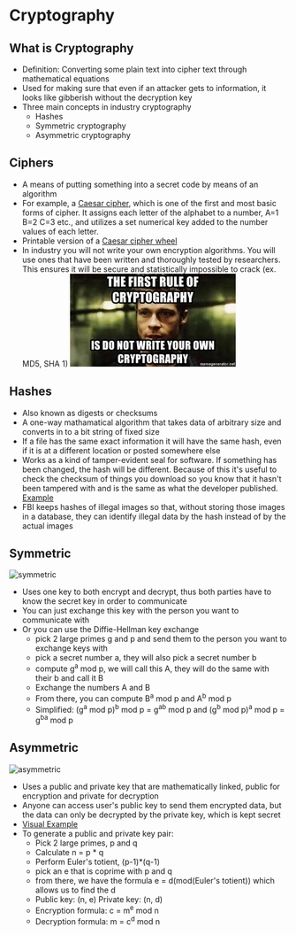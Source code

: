 # Cryptography

## What is Cryptography
* Definition: Converting some plain text into cipher text through mathematical equations
* Used for making sure that even if an attacker gets to information, it looks like gibberish without the decryption key
* Three main concepts in industry cryptography
  * Hashes
  * Symmetric cryptography
  * Asymmetric cryptography

## Ciphers
* A means of putting something into a secret code by means of an algorithm
* For example, a [Caesar cipher](https://cryptii.com/pipes/caesar-cipher), which is one of the first and most basic forms of cipher. It assigns each letter of the alphabet to a number, A=1 B=2 C=3 etc., and utilizes a set numerical key added to the number values of each letter.
* Printable version of a [Caesar cipher wheel](https://fprint.net/wp-content/uploads/printable-cipher-wheel.pdf)
* In industry you will not write your own encryption algorithms. You will use ones that have been written and thoroughly tested by researchers. This ensures it will be secure and statistically impossible to crack (ex. MD5, SHA 1)
![meme](https://github.com/OKStateACM/CryptographyNotes/blob/master/crypto%20meme.jpeg)

## Hashes 
* Also known as digests or checksums
* A one-way mathamatical algorithm that takes data of arbitrary size and converts in to a bit string of fixed size
* If a file has the same exact information it will have the same hash, even if it is at a different location or posted somewhere else
* Works as a kind of tamper-evident seal for software. If something has been changed, the hash will be different. Because of this it's useful to check the checksum of things you download so you know that it hasn't been tampered with and is the same as what the developer published. [Example](https://www.kali.org/downloads/)
* FBI keeps hashes of illegal images so that, without storing those images in a database, they can identify illegal data by the hash instead of by the actual images

## Symmetric
![symmetric](https://imgur.com/2NCLq9c)
* Uses one key to both encrypt and decrypt, thus both parties have to know the secret key in order to communicate
* You can just exchange this key with the person you want to communicate with
* Or you can use the Diffie-Hellman key exchange
	* pick 2 large primes g and p and send them to the person you want to exchange keys with
	* pick a secret number a, they will also pick a secret number b
	* compute g<sup>a</sup> mod p, we will call this A, they will do the same with their b and call it B
	* Exchange the numbers A and B
	* From there, you can compute B<sup>a</sup> mod p and A<sup>b</sup> mod p
	* Simplified: (g<sup>a</sup> mod p)<sup>b</sup> mod p = g<sup>ab</sup> mod p and (g<sup>b</sup> mod p)<sup>a</sup> mod p = g<sup>ba</sup> mod p

## Asymmetric
![asymmetric](https://imgur.com/sWmrhsK)
* Uses a public and private key that are mathematically linked, public for encryption and private for decryption
* Anyone can access user's public key to send them encrypted data, but the data can only be decrypted by the private key, which is kept secret
* [Visual Example](https://youtu.be/vgTtHV04xRI?list=WL&t=116)
* To generate a public and private key pair:
	* Pick 2 large primes, p and q
	* Calculate n = p * q
	* Perform Euler's totient, (p-1)*(q-1)
	* pick an e that is coprime with p and q
	* from there, we have the formula e = d(mod(Euler's totient)) which allows us to find the d
	* Public key: (n, e) Private key: (n, d)
	* Encryption formula: c = m<sup>e</sup> mod n
	* Decryption formula: m = c<sup>d</sup> mod n
